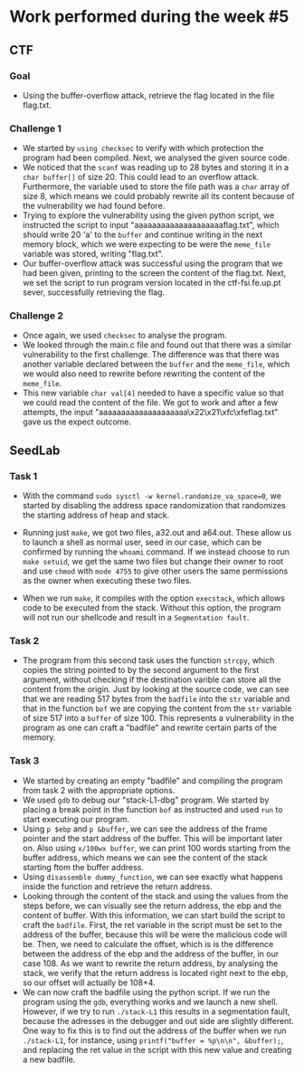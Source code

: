 # Work performed during the week #5

## CTF

### Goal
- Using the buffer-overflow attack, retrieve the flag located in the file flag.txt.

### Challenge 1
- We started by ``using checksec`` to verify with which protection the program had been compiled. Next, we analysed the given source code.
- We noticed that the ``scanf`` was reading up to 28 bytes and storing it in a ``char buffer[]`` of size 20. This could lead to an overflow attack. Furthermore, the variable used to store the file path was a ``char`` array of size 8, which means we could probably rewrite all its content because of the vulnerability we had found before.
- Trying to explore the vulnerability using the given python script, we instructed the script to input "aaaaaaaaaaaaaaaaaaaaflag.txt", which should write 20 'a' to the ``buffer`` and continue writing in the next memory block, which we were expecting to be were the ``meme_file`` variable was stored, writing "flag.txt".
- Our buffer-overflow attack was successful using the program that we had been given, printing to the screen the content of the flag.txt. Next, we set the script to run program version located in the ctf-fsi.fe.up.pt sever, successfully retrieving the flag.

### Challenge 2
- Once again, we used ``checksec`` to analyse the program.
- We looked through the main.c file and found out that there was a similar vulnerability to the first challenge. The difference was that there was another variable declared between the ``buffer`` and the ``meme_file``, which we would also need to rewrite before rewriting the content of the ``meme_file``.
- This new variable ``char val[4]`` needed to have a specific value so that we could read the content of the file. We got to work and after a few attempts, the input "aaaaaaaaaaaaaaaaaaaa\x22\x21\xfc\xfeflag.txt" gave us the expect outcome.


## SeedLab

### Task 1 
- With the command ``sudo sysctl -w kernel.randomize_va_space=0``, we started by disabling the address space randomization that randomizes the starting address of heap and stack.

- Running just ``make``, we got two files, a32.out and a64.out. These allow us to launch a shell as normal user, seed in our case, which can be confirmed by running the ``whoami`` command. If we instead choose to run ``make setuid``, we get the same two files but change their owner to root and use ``chmod`` with ``mode 4755`` to give other users the same permissions as the owner when executing these two files.

- When we run ``make``, it compiles with the option ``execstack``, which allows code to be executed from the stack. Without this option, the program will not run our shellcode and result in a ``Segmentation fault``.

### Task 2
- The program from this second task uses the function ``strcpy``, which copies the string pointed to by the second argument to the first argument, without checking if the destination varible can store all the content from the origin. Just by looking at the source code, we can see that we are reading 517 bytes from the ``badfile`` into the ``str`` variable and that in the function ``bof`` we are copying the content from the ``str`` variable of size 517 into a ``buffer`` of size 100. This represents a vulnerability in the program as one can craft a "badfile" and rewrite certain parts of the memory.

### Task 3 
- We started by creating an empty "badfile" and compiling the program from task 2 with the appropriate options.
- We used ``gdb`` to debug our "stack-L1-dbg" program. We started by placing a break point in the function ``bof`` as instructed and used ``run`` to start executing our program. 
- Using ``p $ebp`` and ``p &buffer``, we can see the address of the frame pointer and the start address of the buffer. This will be important later on. Also using ``x/100wx buffer``, we can print 100 words starting from the buffer address, which means we can see the content of the stack starting ftom the buffer address.
- Using ``disassemble dummy_function``, we can see exactly what happens inside the function and retrieve the return address.
- Looking through the content of the stack and using the values from the steps before, we can visually see the return address, the ebp and the content of buffer. With this information, we can start build the script to craft the ``badfile``. First, the ret variable in the script must be set to the address of the buffer, because this will be were the malicious code will be. Then, we need to calculate the offset, which is is the difference between the address of the ebp and the address of the buffer, in our case 108. As we want to rewrite the return address, by analysing the stack, we verify that the return address is located right next to the ebp, so our offset will actually be 108+4. 
- We can now craft the badfile using the python script. If we run the program using the ``gdb``, everything works and we launch a new shell. However, if we try to run ``./stack-L1`` this results in a segmentation fault, because the adresses in the debugger and out side are slightly different. One way to fix this is to find out the address of the buffer when we run ``./stack-L1``, for instance, using ``printf("buffer = %p\n\n", &buffer);``, and replacing the ret value in the script with this new value and creating a new badfile.



